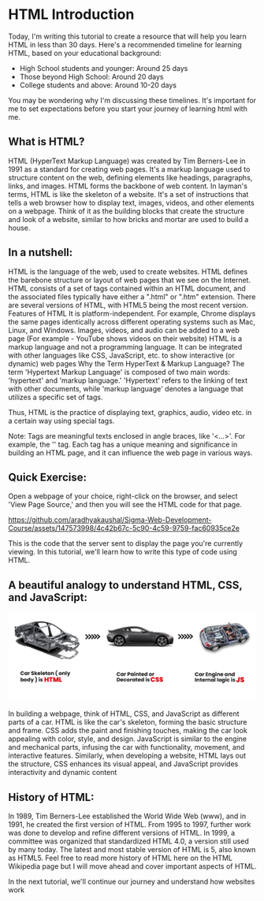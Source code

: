 # HTML Introduction
Today, I'm writing this tutorial to create a resource that will help you learn HTML in less than 30 days. Here's a recommended timeline for learning HTML, based on your educational background:

- High School students and younger: Around 25 days
- Those beyond High School: Around 20 days
- College students and above: Around 10-20 days

You may be wondering why I'm discussing these timelines. It's important for me to set expectations before you start your journey of learning html with me.

## What is HTML?
HTML (HyperText Markup Language) was created by Tim Berners-Lee in 1991 as a standard for creating web pages. It's a markup language used to structure content on the web, defining elements like headings, paragraphs, links, and images. HTML forms the backbone of web content. In layman's terms, HTML is like the skeleton of a website. It's a set of instructions that tells a web browser how to display text, images, videos, and other elements on a webpage. Think of it as the building blocks that create the structure and look of a website, similar to how bricks and mortar are used to build a house.

## In a nutshell:

HTML is the language of the web, used to create websites.
HTML defines the barebone structure or layout of web pages that we see on the Internet.
HTML consists of a set of tags contained within an HTML document, and the associated files typically have either a ".html" or ".htm" extension.
There are several versions of HTML, with HTML5 being the most recent version.
Features of HTML
It is platform-independent. For example, Chrome displays the same pages identically across different operating systems such as Mac, Linux, and Windows.
Images, videos, and audio can be added to a web page (For example - YouTube shows videos on their website)
HTML is a markup language and not a programming language.
It can be integrated with other languages like CSS, JavaScript, etc. to show interactive (or dynamic) web pages
Why the Term HyperText & Markup Language?
The term 'Hypertext Markup Language' is composed of two main words: 'hypertext' and 'markup language.' 'Hypertext' refers to the linking of text with other documents, while 'markup language' denotes a language that utilizes a specific set of tags.

Thus, HTML is the practice of displaying text, graphics, audio, video etc. in a certain way using special tags.

Note: Tags are meaningful texts enclosed in angle braces, like '<...>'. For example, the '<head>' tag. Each tag has a unique meaning and significance in building an HTML page, and it can influence the web page in various ways.

## Quick Exercise:
Open a webpage of your choice, right-click on the browser, and select 'View Page Source,' and then you will see the HTML code for that page.


https://github.com/aradhyakaushal/Sigma-Web-Development-Course/assets/147573998/4c42b67c-5c90-4c59-9759-fac60935ce2e


This is the code that the server sent to display the page you're currently viewing. In this tutorial, we'll learn how to write this type of code using HTML.

## A beautiful analogy to understand HTML, CSS, and JavaScript:

![cwh tutorial image](html-car-example.png)

In building a webpage, think of HTML, CSS, and JavaScript as different parts of a car. HTML is like the car's skeleton, forming the basic structure and frame. CSS adds the paint and finishing touches, making the car look appealing with color, style, and design. JavaScript is similar to the engine and mechanical parts, infusing the car with functionality, movement, and interactive features. Similarly, when developing a website, HTML lays out the structure, CSS enhances its visual appeal, and JavaScript provides interactivity and dynamic content

## History of HTML:
In 1989, Tim Berners-Lee established the World Wide Web (www), and in 1991, he created the first version of HTML.
From 1995 to 1997, further work was done to develop and refine different versions of HTML.
In 1999, a committee was organized that standardized HTML 4.0, a version still used by many today.
The latest and most stable version of HTML is 5, also known as HTML5.
Feel free to read more history of HTML here on the HTML Wikipedia page but I will move ahead and cover important aspects of HTML.

In the next tutorial, we'll continue our journey and understand how websites work
